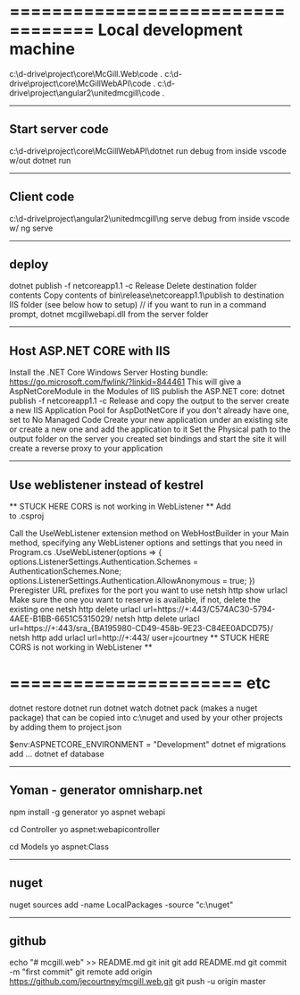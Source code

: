 ==================================
Local development machine
==================================
c:\d-drive\project\core\McGill.Web\code .
c:\d-drive\project\core\McGillWebAPI\code .
c:\d-drive\project\angular2\unitedmcgill\code .

-----------------
Start server code
-----------------
c:\d-drive\project\core\McGillWebAPI\dotnet run
debug from inside vscode w/out dotnet run

-----------------
Client code
-----------------
c:\d-drive\project\angular2\unitedmcgill\ng serve
debug from inside vscode w/ ng serve

----------------
deploy
----------------
dotnet publish -f netcoreapp1.1 -c Release
Delete destination folder contents
Copy contents of bin\release\netcoreapp1.1\publish to destination IIS folder (see below how to setup)
// if you want to run in a command prompt, dotnet mcgillwebapi.dll from the server folder


---------------------------------
Host ASP.NET CORE with IIS
---------------------------------
Install the .NET Core Windows Server Hosting bundle:  https://go.microsoft.com/fwlink/?linkid=844461
This will give a AspNetCoreModule in the Modules of IIS
publish the ASP.NET core:  dotnet publish -f netcoreapp1.1 -c Release and copy the output to the server
create a new IIS Application Pool for AspDotNetCore if you don't already have one, set to No Managed Code
Create your new application under an existing site or create a new one and add the application to it
Set the Physical path to the output folder on the server you created
set bindings and start the site it will create a reverse proxy to your application


----------------------------------
Use weblistener instead of kestrel
----------------------------------
** STUCK HERE CORS is not working in WebListener **
Add  
    <PackageReference Include="Microsoft.AspNetCore.Server.WebListener" Version="1.1.2" />
    <PackageReference Include="Microsoft.Net.Http.Server" Version="1.1.2" />
to .csproj

Call the UseWebListener extension method on WebHostBuilder in your Main method, specifying any WebListener options and settings that you need in Program.cs
                .UseWebListener(options =>
                {
                        options.ListenerSettings.Authentication.Schemes = AuthenticationSchemes.None;
                        options.ListenerSettings.Authentication.AllowAnonymous = true;
                })
Preregister URL prefixes for the port you want to use
netsh http show urlacl
Make sure the one you want to reserve is available, if not, delete the existing one
netsh http delete urlacl url=https://+:443/C574AC30-5794-4AEE-B1BB-6651C5315029/
netsh http delete urlacl url=https://+:443/sra_{BA195980-CD49-458b-9E23-C84EE0ADCD75}/
netsh http add urlacl url=http://+:443/ user=jcourtney
** STUCK HERE CORS is not working in WebListener **


======================
etc
======================

dotnet restore
dotnet run
dotnet watch
dotnet pack (makes a nuget package) that can be copied into c:\nuget and used by your other projects by adding them to project.json

$env:ASPNETCORE_ENVIRONMENT = "Development"
dotnet ef migrations add ...
dotnet ef database

-------------------------------
Yoman - generator omnisharp.net
-------------------------------
npm install -g generator
yo aspnet
	webapi

cd Controller
yo aspnet:webapicontroller

cd Models
yo aspnet:Class

----------------------------
nuget
----------------------------
nuget sources add -name LocalPackages -source "c:\nuget"


-----------------------------
github
-----------------------------
echo "# mcgill.web" >> README.md
git init
git add README.md
git commit -m "first commit"
git remote add origin https://github.com/jecourtney/mcgill.web.git
git push -u origin master
